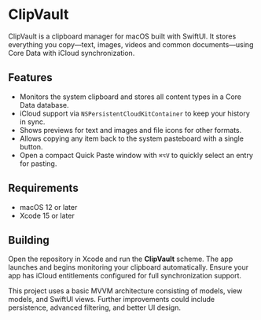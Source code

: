 # ClipVault

ClipVault is a clipboard manager for macOS built with SwiftUI. It stores everything you copy—text, images, videos and common documents—using Core Data with iCloud synchronization.

## Features

- Monitors the system clipboard and stores all content types in a Core Data database.
- iCloud support via `NSPersistentCloudKitContainer` to keep your history in sync.
- Shows previews for text and images and file icons for other formats.
- Allows copying any item back to the system pasteboard with a single button.
- Open a compact Quick Paste window with `⌘⌥V` to quickly select an entry for pasting.

## Requirements

- macOS 12 or later
- Xcode 15 or later

## Building

Open the repository in Xcode and run the **ClipVault** scheme. The app launches and begins monitoring your clipboard automatically. Ensure your app has iCloud entitlements configured for full synchronization support.

This project uses a basic MVVM architecture consisting of models, view models, and SwiftUI views. Further improvements could include persistence, advanced filtering, and better UI design.
